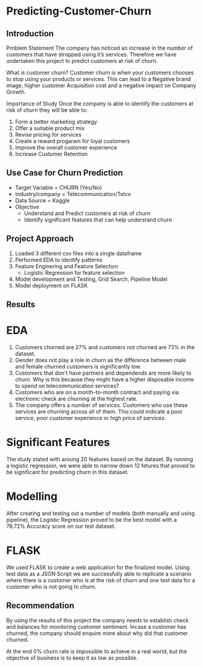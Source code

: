 # Predicting-Customer-Churn
## Introduction
Problem Statement
The company has noticed an increase in the number of customers that have stropped using it’s services. Therefore we have undertaken this project to predict customers at risk of churn. 

What is customer churn?
Customer churn is when your customers chooses to stop using your products or services. This can lead to a Negative brand image, higher customer Acquisition cost and a negative impact on Company Growth.

Importance of Study
Once the company is able to identify the customers at risk of churn they will be able to:
1. Form a better marketing strategy
2. Offer a suitable product mix
3. Revise pricing for services
4. Create a reward progaram for loyal customers
5. Improve the overall customer experience 
6. Increase Customer Retention


## Use Case for Churn Prediction
* Target Variable = CHURN (Yes/No)
* Industry/company = Telecommunication/Telco
* Data Source = Kaggle
* Objective 
    - Understand and Predict customers at risk of churn
    - Identify significant features that can help understand churn


## Project Approach
1. Loaded 3 different csv files into a single dataframe
2. Performed EDA to identify patterns 
3. Feature Enginering and Feature Selection
    - Logistic Regression for feature selection 
4. Model development and Testing, Grid Search, Pipeline Model
5. Model deployment on FLASK 

## Results
# EDA
1. Customers churned are 27% and customers not churned are 73% in the dataset.
2. Gender does not play a role in churn as the difference between male and female churned customers is significantly low. 
3. Customers that don't have partners and dependends are more likely to churn. Why is this because they might have a higher disposable income to spend on telecommunication services?
4. Customers who are on a month-to-month contract and paying via electronic check are churning at the highest rate.
5. The company offers a number of services. Customers who use these services are churning across all of them. This could indicate a poor service, poor customer experience or high price of services. 

# Significant Features
The study stated with aroung 20 features based on the dataset. By running a logistic regression, we were able to narrow down 12 fetures that proved to be significant for predicting churn in this dataset. 

# Modelling 
After creating and testing out a number of models (both manually and using pipeline), the Logistic Regression proved to be the best model with a 78.72% Accuracy score on our test dataset. 

# FLASK
We used FLASK to create a web application for the finalized model. Using test data as a JSON Script we are successfully able to replicate a scenario where there is a customer who is at the risk of churn and one test data for a customer who is not going to churn. 


## Recommendation
By using the results of this project the company needs to establish check and balances for monitoring customer sentiment. Incase a customer has churned, the company should enquire more about why did that customer churned. 

At the end 0% churn rate is impossible to achieve in a real world, but the objective of business is to keep it as low as possible. 







